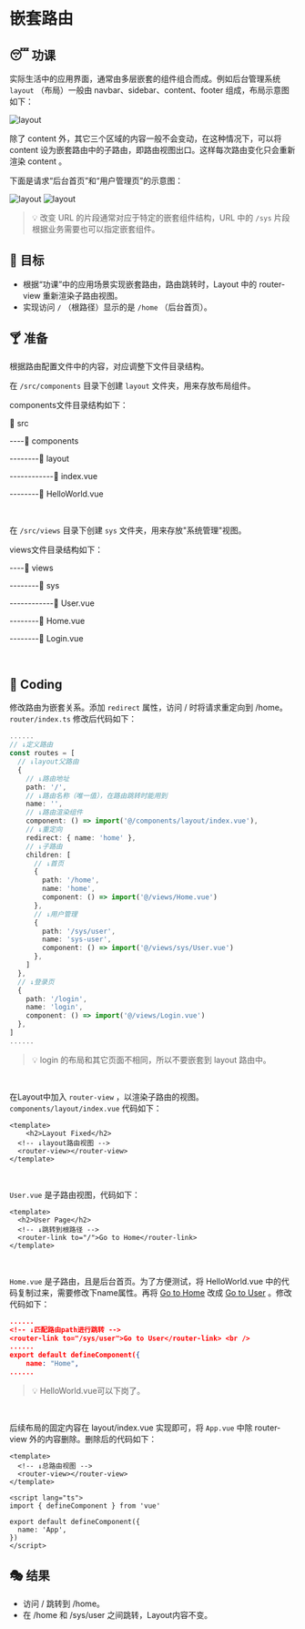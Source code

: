 # 嵌套路由

## 😴 功课

实际生活中的应用界面，通常由多层嵌套的组件组合而成。例如后台管理系统 `layout` （布局）一般由 navbar、sidebar、content、footer 组成，布局示意图如下：

<img src="./resources/layout.png" alt="layout" style="zoom:100%;" />

除了 content 外，其它三个区域的内容一般不会变动，在这种情况下，可以将 content 设为嵌套路由中的子路由，即路由视图出口。这样每次路由变化只会重新渲染 content 。

下面是请求“后台首页”和“用户管理页”的示意图：

<img src="./resources/home.png" alt="layout" style="zoom:100%;" />

<img src="./resources/sys-user.png" alt="layout" style="zoom:100%;" />

> 💡 改变 URL 的片段通常对应于特定的嵌套组件结构，URL 中的 `/sys` 片段根据业务需要也可以指定嵌套组件。

## 🎯 目标

- 根据“功课”中的应用场景实现嵌套路由，路由跳转时，Layout 中的 router-view 重新渲染子路由视图。
- 实现访问 `/` （根路径）显示的是 `/home` （后台首页）。

## 🍸 准备

根据路由配置文件中的内容，对应调整下文件目录结构。

在 `/src/components` 目录下创建 `layout` 文件夹，用来存放布局组件。

components文件目录结构如下：

📁 src

----📁 components

--------📁 layout

------------📄 index.vue

--------📄 HelloWorld.vue

<br/>

在 `/src/views` 目录下创建 `sys` 文件夹，用来存放"系统管理"视图。

views文件目录结构如下：

----📁 views

--------📁 sys

------------📄 User.vue

--------📄 Home.vue

--------📄 Login.vue

<br/>

## 🌈 Coding

修改路由为嵌套关系。添加 `redirect` 属性，访问 / 时将请求重定向到 /home。`router/index.ts` 修改后代码如下：

```typescript
......
// ↓定义路由
const routes = [
  // ↓layout父路由
  {
    // ↓路由地址
    path: '/',
    // ↓路由名称（唯一值），在路由跳转时能用到
    name: '',
    // ↓路由渲染组件
    component: () => import('@/components/layout/index.vue'),
    // ↓重定向
    redirect: { name: 'home' },
    // ↓子路由
    children: [
      // ↓首页
      {
        path: '/home',
        name: 'home',
        component: () => import('@/views/Home.vue')
      },
      // ↓用户管理
      {
        path: '/sys/user',
        name: 'sys-user',
        component: () => import('@/views/sys/User.vue')
      },
    ]
  },
  // ↓登录页
  {
    path: '/login',
    name: 'login',
    component: () => import('@/views/Login.vue')
  },
]
......
```

> 💡 login 的布局和其它页面不相同，所以不要嵌套到 layout 路由中。

<br/>

在Layout中加入 `router-view` ，以渲染子路由的视图。 `components/layout/index.vue` 代码如下：

```vue
<template>
	<h2>Layout Fixed</h2>
  <!-- ↓layout路由视图 -->
  <router-view></router-view>
</template>
```

<br/>

`User.vue` 是子路由视图，代码如下：

```vue
<template>
  <h2>User Page</h2>
  <!-- ↓跳转到根路径 -->
  <router-link to="/">Go to Home</router-link>
</template>
```

<br/>

`Home.vue` 是子路由，且是后台首页。为了方便测试，将 HelloWorld.vue 中的代码复制过来，需要修改下name属性。再将 <u>Go to Home</u> 改成 <u>Go to User</u> 。修改代码如下：

```json
......
<!-- ↓匹配路由path进行跳转 -->
<router-link to="/sys/user">Go to User</router-link> <br />
......
export default defineComponent({
	name: "Home",
......
```

> 💡 HelloWorld.vue可以下岗了。

<br/>

后续布局的固定内容在 layout/index.vue 实现即可，将 `App.vue` 中除 router-view 外的内容删除。删除后的代码如下：

```vue
<template>
  <!-- ↓总路由视图 -->
  <router-view></router-view>
</template>

<script lang="ts">
import { defineComponent } from 'vue'

export default defineComponent({
  name: 'App',
})
</script>
```

## 🎭 结果

- 访问 / 跳转到 /home。
- 在 /home 和 /sys/user 之间跳转，Layout内容不变。